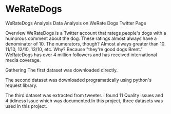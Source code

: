 # WeRateDogs
WeRateDogs Analysis
Data Analysis on WeRate Dogs Twitter Page

Overview
WeRateDogs is a Twitter account that rategs people's dogs with a humorous comment about the dog. These ratings almost always have a denominator of 10. The numerators, though? Almost always greater than 10. 11/10, 12/10, 13/10, etc. Why? Because "they're good dogs Brent." WeRateDogs has over 4 million followers and has received international media coverage.

Gathering
The first dataset was downloaded directly.

The second dataset was downloaded programatically using python's request library.

The third dataset was extracted from tweeter. i found 11 Quality issues and 4 tidiness issue which was documented.In this project, three datasets was used in this project.
